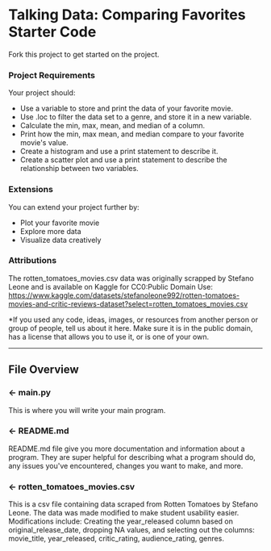 # Talking Data: Comparing Favorites Starter Code
Fork this project to get started on the project.

### Project Requirements
Your project should:
- Use a variable to store and print the data of your favorite movie.
- Use .loc to filter the data set to a genre, and store it in a new variable.
- Calculate the min, max, mean, and median of a column.
- Print how the min, max mean, and median compare to your favorite movie's value.
- Create a histogram and use a print statement to describe it.
- Create a scatter plot and use a print statement to describe the relationship between two variables.

### Extensions
You can extend your project further by:
- Plot your favorite movie
- Explore more data
- Visualize data creatively

###  Attributions
The rotten_tomatoes_movies.csv data was originally scrapped by Stefano Leone and is available on Kaggle for CC0:Public Domain Use: https://www.kaggle.com/datasets/stefanoleone992/rotten-tomatoes-movies-and-critic-reviews-dataset?select=rotten_tomatoes_movies.csv

*If you used any code, ideas, images, or resources from another person or group of people, tell us about it here. Make sure it is in the public domain, has a license that allows you to use it, or is one of your own.

---

## File Overview

### ← main.py
This is where you will write your main program.

### ← README.md
README.md file give you more documentation and information about a program. They are super helpful for describing what a program should do, any issues you've encountered, changes you want to make, and more. 

### ← rotten_tomatoes_movies.csv
This is a csv file containing data scraped from Rotten Tomatoes by Stefano Leone. The data was made modified to make student usability easier. Modifications include: Creating the year_released column based on original_release_date, dropping NA values, and selecting out the columns: movie_title, year_released, critic_rating, audience_rating, genres.